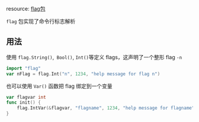 resource: [flag包](https://pkg.go.dev/flag)

`flag` 包实现了命令行标志解析

## 用法
使用 `flag.String()`,` Bool()`, `Int()`等定义 flags，这声明了一个整形 flag `-n`
```go
import "flag"
var nFlag = flag.Int("n", 1234, "help message for flag n")
```
也可以使用 `Var()` 函数把 flag 绑定到一个变量
```go
var flagvar int
func init() {
	flag.IntVar(&flagvar, "flagname", 1234, "help message for flagname")  //注意这里传递的是 flagvar 的地址
}
```


